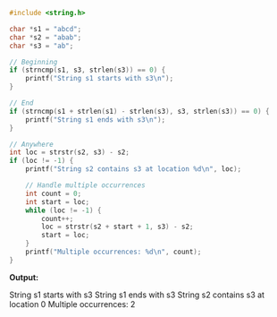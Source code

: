 ```c
#include <string.h>

char *s1 = "abcd";
char *s2 = "abab";
char *s3 = "ab";

// Beginning
if (strncmp(s1, s3, strlen(s3)) == 0) {
    printf("String s1 starts with s3\n");
}

// End
if (strncmp(s1 + strlen(s1) - strlen(s3), s3, strlen(s3)) == 0) {
    printf("String s1 ends with s3\n");
}

// Anywhere
int loc = strstr(s2, s3) - s2;
if (loc != -1) {
    printf("String s2 contains s3 at location %d\n", loc);

    // Handle multiple occurrences
    int count = 0;
    int start = loc;
    while (loc != -1) {
        count++;
        loc = strstr(s2 + start + 1, s3) - s2;
        start = loc;
    }
    printf("Multiple occurrences: %d\n", count);
}
```

**Output:**

String s1 starts with s3
String s1 ends with s3
String s2 contains s3 at location 0
Multiple occurrences: 2
